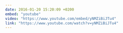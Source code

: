 ```yaml
---
date: 2016-01-20 15:20:09 +0200
embed: "youtube"
video: "https://www.youtube.com/embed/yNMZiBiJTu4"
link: "https://www.youtube.com/watch?v=yNMZiBiJTu4"
---
```

